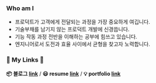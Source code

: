 ### **Who am I**

- 프로덕트가 고객에게 전달되는 과정을 가장 중요하게 여깁니다.
- 기술부채를 남기지 않는 프로덕트 개발에 신경씁니다.
- 기능 작동 과정 전반을 이해하는 공부에 힘쓰고 있습니다.
- 엔지니어로서 도전과 효율 사이에서 균형을 찾고자 노력합니다.

<h3> 🚀 My Links 🚀  </h3>
<b> 📦 블로그 <a href="https://ppamppam.eth.limo/" target="_blank"> link</a></b> / <b>  😃 resume <a href="https://drive.google.com/file/d/1tPDo21Fsl4ZSFcQ_kC-G-FjqmP5ombwW/view" target="_blank"> link</a></b> /  <b> 💡 portfolio <a href="https://drive.google.com/file/d/1PwdJHGAZhDHi5xIU-QzTWqDwwBx36hry/view" target="_blank">link</a></b>
